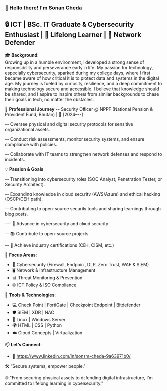 ### 👋 Hello there! I'm Sonan Cheda


🔒  ICT | BSc. IT Graduate & Cybersecurity Enthusiast | 🧠 Lifelong Learner | 📡 Network Defender
---

🎓 **Background**:  
Growing up in a humble environment, I developed a strong sense of responsibility and perseverance early in life. My passion for technology, especially cybersecurity, sparked during my college days, where I first became aware of how critical it is to protect data and systems in the digital age. My journey is fueled by curiosity, resilience, and a deep commitment to making technology secure and accessible. I believe that knowledge should be shared, and I aspire to inspire others from similar backgrounds to chase their goals in tech, no matter the obstacles.

🔐 **Professional Journey**
-- Security Officer @ NPPF (National Pension & Provident Fund, Bhutan) | 📅 [2024–--]

-- Oversee physical and digital security protocols for sensitive organizational assets.

-- Conduct risk assessments, monitor security systems, and ensure compliance with policies.

-- Collaborate with IT teams to strengthen network defenses and respond to incidents.

💡 **Passion & Goals**

-- Transitioning into cybersecurity roles (SOC Analyst, Penetration Tester, or Security Architect).

-- Expanding knowledge in cloud security (AWS/Azure) and ethical hacking (OSCP/CEH path).

-- Contributing to open-source security tools and sharing learnings through blog posts.

--- 🌟 Advance in cybersecurity and cloud security  

-- 📚 Contribute to open-source projects  

-- 🎯 Achieve industry certifications (CEH, CISM, etc.)

🔎 **Focus Areas**:  
- 🔐 Cybersecurity (Firewall, Endpoint, DLP, Zero Trust, WAF & SIEM)  
- 🖥️ Network & Infrastructure Management  
- 📊 Threat Monitoring & Prevention  
- 🌐 ICT Policy & ISO Compliance

📘 **Tools & Technologies**:  
- 💻 Check Point | FortiGate | Checkpoint Endpoint | Bitdefender  
- 🛡️ SIEM | XDR | NAC  
- 🧠 Linux | Windows Server  
- 🌍 HTML | CSS | Python  
- ☁️ Cloud Concepts | Virtualization |

 
📫 **Let’s Connect**:  
- 💼 https://www.linkedin.com/in/sonam-cheda-9a63971b0/

  
🛠️ “Secure systems, empower people.” 

🌐 "From securing physical assets to defending digital infrastructure, I’m committed to lifelong learning in cybersecurity."


